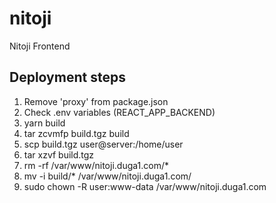 # nitoji
Nitoji Frontend

## Deployment steps

1. Remove 'proxy' from package.json
2. Check .env variables (REACT_APP_BACKEND)
3. yarn build
4. tar zcvmfp build.tgz build
5. scp build.tgz user@server:/home/user
6. tar xzvf build.tgz
7. rm -rf /var/www/nitoji.duga1.com/*
8. mv -i build/* /var/www/nitoji.duga1.com/
9. sudo chown -R user:www-data /var/www/nitoji.duga1.com
